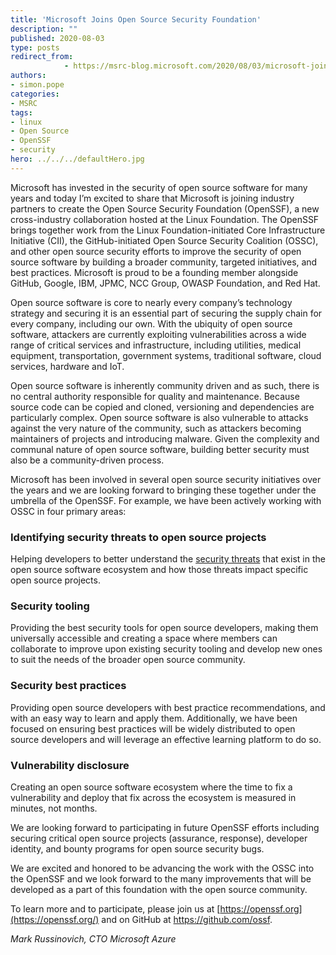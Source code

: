 ```yaml
---
title: 'Microsoft Joins Open Source Security Foundation'
description: ""
published: 2020-08-03
type: posts
redirect_from:
            - https://msrc-blog.microsoft.com/2020/08/03/microsoft-joins-open-source-security-foundation/
authors:
- simon.pope
categories:
- MSRC
tags:
- linux
- Open Source
- OpenSSF
- security
hero: ../../../defaultHero.jpg
---
```

<!-- wp:paragraph -->

Microsoft has invested in the security of open source software for many years and today I’m excited to share that Microsoft is joining industry partners to create the Open Source Security Foundation (OpenSSF), a new cross-industry collaboration hosted at the Linux Foundation. The OpenSSF brings together work from the Linux Foundation-initiated Core Infrastructure Initiative (CII), the GitHub-initiated Open Source Security Coalition (OSSC), and other open source security efforts to improve the security of open source software by building a broader community, targeted initiatives, and best practices. Microsoft is proud to be a founding member alongside GitHub, Google, IBM, JPMC, NCC Group, OWASP Foundation, and Red Hat.

<!-- /wp:paragraph -->

<!-- wp:paragraph -->

Open source software is core to nearly every company’s technology strategy and securing it is an essential part of securing the supply chain for every company, including our own. With the ubiquity of open source software, attackers are currently exploiting vulnerabilities across a wide range of critical services and infrastructure, including utilities, medical equipment, transportation, government systems, traditional software, cloud services, hardware and IoT.

<!-- /wp:paragraph -->

<!-- wp:paragraph -->

Open source software is inherently community driven and as such, there is no central authority responsible for quality and maintenance. Because source code can be copied and cloned, versioning and dependencies are particularly complex. Open source software is also vulnerable to attacks against the very nature of the community, such as attackers becoming maintainers of projects and introducing malware. Given the complexity and communal nature of open source software, building better security must also be a community-driven process.

<!-- /wp:paragraph -->

<!-- wp:paragraph -->

Microsoft has been involved in several open source security initiatives over the years and we are looking forward to bringing these together under the umbrella of the OpenSSF. For example, we have been actively working with OSSC in four primary areas:

<!-- /wp:paragraph -->

<!-- wp:heading {"level":3} -->

### Identifying security threats to open source projects

<!-- /wp:heading -->

<!-- wp:paragraph -->

Helping developers to better understand the [security threats](https://github.com/ossf/wg-identifying-security-threats/blob/main/publications/threats-risks-mitigations/v1.1/Threats%2C%20Risks%2C%20and%20Mitigations%20in%20the%20Open%20Source%20Ecosystem%20-%20v1.1.pdf) that exist in the open source software ecosystem and how those threats impact specific open source projects.

<!-- /wp:paragraph -->

<!-- wp:heading {"level":3} -->

### Security tooling

<!-- /wp:heading -->

<!-- wp:paragraph -->

Providing the best security tools for open source developers, making them universally accessible and creating a space where members can collaborate to improve upon existing security tooling and develop new ones to suit the needs of the broader open source community.

<!-- /wp:paragraph -->

<!-- wp:heading {"level":3} -->

### Security best practices

<!-- /wp:heading -->

<!-- wp:paragraph -->

Providing open source developers with best practice recommendations, and with an easy way to learn and apply them. Additionally, we have been focused on ensuring best practices will be widely distributed to open source developers and will leverage an effective learning platform to do so.

<!-- /wp:paragraph -->

<!-- wp:heading {"level":3} -->

### Vulnerability disclosure

<!-- /wp:heading -->

<!-- wp:paragraph -->

Creating an open source software ecosystem where the time to fix a vulnerability and deploy that fix across the ecosystem is measured in minutes, not months.

<!-- /wp:paragraph -->

<!-- wp:paragraph -->

We are looking forward to participating in future OpenSSF efforts including securing critical open source projects (assurance, response), developer identity, and bounty programs for open source security bugs.

<!-- /wp:paragraph -->

<!-- wp:paragraph -->

We are excited and honored to be advancing the work with the OSSC into the OpenSSF and we look forward to the many improvements that will be developed as a part of this foundation with the open source community.

<!-- /wp:paragraph -->

<!-- wp:paragraph -->

To learn more and to participate, please join us at [https://openssf.org](https://openssf.org/) and on GitHub at <https://github.com/ossf>.

<!-- /wp:paragraph -->

<!-- wp:paragraph -->

_Mark Russinovich, CTO Microsoft Azure_

<!-- /wp:paragraph -->
